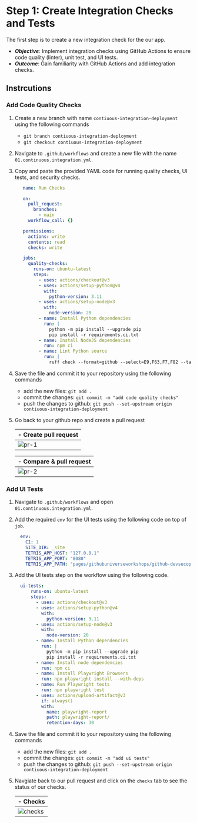 # Step 1: Create Integration Checks and Tests

The first step is to create a new integration check for the our app.

- _**Objective**_: Implement integration checks using GitHub Actions to ensure code quality (linter), unit test, and UI tests.
- _**Outcome**_: Gain familiarity with GitHub Actions and add integration checks.

## Instrcutions

### Add Code Quality Checks

1. Create a new branch with name `contiuous-integration-deployment` using the following commands
    - `git branch contiuous-integration-deployment`
    - `git checkout contiuous-integration-deployment`
2. Navigate to `.github/workflows` and create a new file with the name `01.continuous.integration.yml`.
3. Copy and paste the provided YAML code for running quality checks, UI tests, and security checks.

   ```yaml
      name: Run Checks

      on:
        pull_request:
          branches:
            - main
        workflow_call: {}

      permissions:
        actions: write
        contents: read
        checks: write

      jobs:
        quality-checks:
          runs-on: ubuntu-latest
          steps:
            - uses: actions/checkout@v3
            - uses: actions/setup-python@v4
              with:
                python-version: 3.11
            - uses: actions/setup-node@v3
              with:
                node-version: 20
            - name: Install Python dependencies
              run: |
                python -m pip install --upgrade pip
                pip install -r requirements.ci.txt
            - name: Install NodeJS dependencies
              run: npm ci
            - name: Lint Python source
              run: |
                ruff check --format=github --select=E9,F63,F7,F82 --target-version=py311 .
      ```

4. Save the file and commit it to your repository using the following commands
    - add the new files: `git add .`
    - commit the changes: `git commit -m "add code quality checks"`
    - push the changes to github: `git push --set-upstream origin contiuous-integration-deployment`
5. Go back to your github repo and create a pull request

    | - Create pull request |
    | ---------------------- |
    | ![pr-1](../../docs/media/lab-1-step-1-pr-1.png) |

    | - Compare & pull request |
    | -- |
    | ![pr-2](../../docs/media/lab-1-step-1-pr-2.png) |

### Add UI Tests

1. Navigate to `.github/workflows` and open `01.continuous.integration.yml`.
2. Add the required `env` for the UI tests using the following code on top of `job`.

    ```yaml
      env:
        CI: 1
        SITE_DIR: _site
        TETRIS_APP_HOST: "127.0.0.1"
        TETRIS_APP_PORT: "8080"
        TETRIS_APP_PATH: "pages/githubuniverseworkshops/github-devsecops-fundamentals"
    ```

3. Add the UI tests step on the workflow using the following code.

    ```yaml
      ui-tests:
          runs-on: ubuntu-latest
          steps:
            - uses: actions/checkout@v3
            - uses: actions/setup-python@v4
              with:
                python-version: 3.11
            - uses: actions/setup-node@v3
              with:
                node-version: 20
            - name: Install Python dependencies
              run: |
                python -m pip install --upgrade pip
                pip install -r requirements.ci.txt
            - name: Install node dependencies
              run: npm ci
            - name: Install Playwright Browsers
              run: npx playwright install --with-deps
            - name: Run Playwright tests
              run: npx playwright test
            - uses: actions/upload-artifact@v3
              if: always()
              with:
                name: playwright-report
                path: playwright-report/
                retention-days: 30
    ```

4. Save the file and commit it to your repository using the following commands
    - add the new files: `git add .`
    - commit the changes: `git commit -m "add ui tests"`
    - push the changes to github: `git push --set-upstream origin contiuous-integration-deployment`
5. Navgiate back to our pull request and click on the `checks` tab to see the status of our checks.

    | - Checks |
    | -- |
    | ![checks](../../docs/media/lab-1-step-1-checks.png) |
